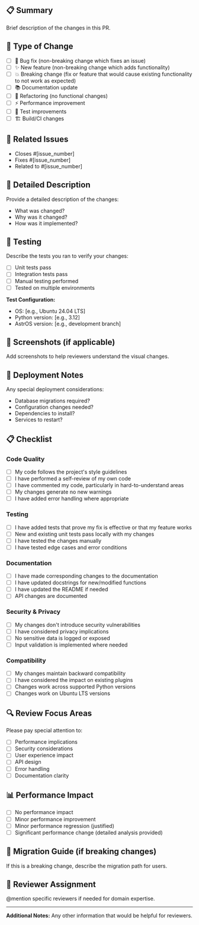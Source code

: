 ## 📋 Summary
Brief description of the changes in this PR.

## 🎯 Type of Change
- [ ] 🐛 Bug fix (non-breaking change which fixes an issue)
- [ ] ✨ New feature (non-breaking change which adds functionality)
- [ ] 💥 Breaking change (fix or feature that would cause existing functionality to not work as expected)
- [ ] 📚 Documentation update
- [ ] 🔧 Refactoring (no functional changes)
- [ ] ⚡ Performance improvement
- [ ] 🧪 Test improvements
- [ ] 🏗️ Build/CI changes

## 🔗 Related Issues
- Closes #[issue_number]
- Fixes #[issue_number]
- Related to #[issue_number]

## 📝 Detailed Description
Provide a detailed description of the changes:
- What was changed?
- Why was it changed?
- How was it implemented?

## 🧪 Testing
Describe the tests you ran to verify your changes:
- [ ] Unit tests pass
- [ ] Integration tests pass
- [ ] Manual testing performed
- [ ] Tested on multiple environments

**Test Configuration:**
- OS: [e.g., Ubuntu 24.04 LTS]
- Python version: [e.g., 3.12]
- AstrOS version: [e.g., development branch]

## 📸 Screenshots (if applicable)
Add screenshots to help reviewers understand the visual changes.

## 🚀 Deployment Notes
Any special deployment considerations:
- Database migrations required?
- Configuration changes needed?
- Dependencies to install?
- Services to restart?

## 📋 Checklist
### Code Quality
- [ ] My code follows the project's style guidelines
- [ ] I have performed a self-review of my own code
- [ ] I have commented my code, particularly in hard-to-understand areas
- [ ] My changes generate no new warnings
- [ ] I have added error handling where appropriate

### Testing
- [ ] I have added tests that prove my fix is effective or that my feature works
- [ ] New and existing unit tests pass locally with my changes
- [ ] I have tested the changes manually
- [ ] I have tested edge cases and error conditions

### Documentation
- [ ] I have made corresponding changes to the documentation
- [ ] I have updated docstrings for new/modified functions
- [ ] I have updated the README if needed
- [ ] API changes are documented

### Security & Privacy
- [ ] My changes don't introduce security vulnerabilities
- [ ] I have considered privacy implications
- [ ] No sensitive data is logged or exposed
- [ ] Input validation is implemented where needed

### Compatibility
- [ ] My changes maintain backward compatibility
- [ ] I have considered the impact on existing plugins
- [ ] Changes work across supported Python versions
- [ ] Changes work on Ubuntu LTS versions

## 🔍 Review Focus Areas
Please pay special attention to:
- [ ] Performance implications
- [ ] Security considerations
- [ ] User experience impact
- [ ] API design
- [ ] Error handling
- [ ] Documentation clarity

## 📊 Performance Impact
- [ ] No performance impact
- [ ] Minor performance improvement
- [ ] Minor performance regression (justified)
- [ ] Significant performance change (detailed analysis provided)

## 🔄 Migration Guide (if breaking changes)
If this is a breaking change, describe the migration path for users.

## 🤝 Reviewer Assignment
@mention specific reviewers if needed for domain expertise.

---

**Additional Notes:**
Any other information that would be helpful for reviewers.